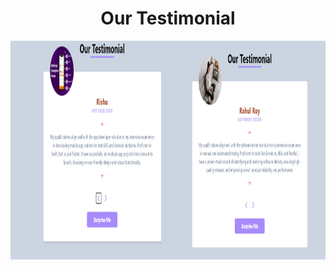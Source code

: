 <h1 align = 'center'> Our Testimonial</h1>
<img align = "left" alt "Img" width="900" height="350" src= "image.jpg">

